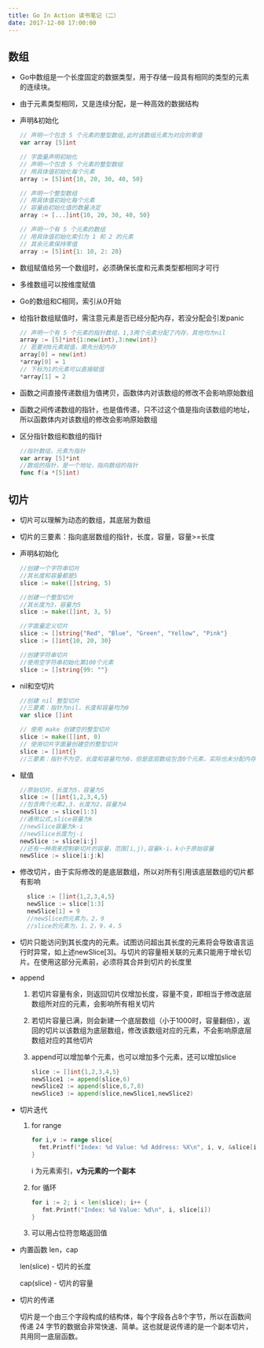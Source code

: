 ```yaml
---
title: Go In Action 读书笔记（二）
date: 2017-12-08 17:00:00
---
```


## 数组

- Go中数组是一个长度固定的数据类型，用于存储一段具有相同的类型的元素的连续块。
- 由于元素类型相同，又是连续分配，是一种高效的数据结构
- 声明&初始化
  ```go
  // 声明一个包含 5 个元素的整型数组,此时该数组元素为对应的零值
  var array [5]int
  ```
  ```go
  // 字面量声明初始化
  // 声明一个包含 5 个元素的整型数组
  // 用具体值初始化每个元素
  array := [5]int{10, 20, 30, 40, 50}
  ```

  ```go
  // 声明一个整型数组
  // 用具体值初始化每个元素
  // 容量由初始化值的数量决定
  array := [...]int{10, 20, 30, 40, 50}
  ```

  ```go
  // 声明一个有 5 个元素的数组
  // 用具体值初始化索引为 1 和 2 的元素
  // 其余元素保持零值
  array := [5]int{1: 10, 2: 20}
  ```

- 数组赋值给另一个数组时，必须确保长度和元素类型都相同才可行

- 多维数组可以按维度赋值

- Go的数组和C相同，索引从0开始

- 给指针数组赋值时，需注意元素是否已经分配内存，若没分配会引发panic

  ```go
  // 声明一个有 5 个元素的指针数组，1,3两个元素分配了内存，其他均为nil
  array := [5]*int{1:new(int),3:new(int)}
  // 若要对0元素赋值，需先分配内存
  array[0] = new(int)
  *array[0] = 1
  // 下标为1的元素可以直接赋值
  *array[1] = 2
  ```
- 函数之间直接传递数组为值拷贝，函数体内对该数组的修改不会影响原始数组
- 函数之间传递数组的指针，也是值传递，只不过这个值是指向该数组的地址，所以函数体内对该数组的修改会影响原始数组
- 区分指针数组和数组的指针
  ```go
  //指针数组，元素为指针
  var array [5]*int
  //数组的指针，是一个地址，指向数组的指针
  func f(a *[5]int)
  ```
## 切片

- 切片可以理解为动态的数组，其底层为数组

- 切片的三要素：指向底层数组的指针，长度，容量，容量>=长度

- 声明&初始化

  ```go
  //创建一个字符串切片
  //其长度和容量都是5
  slice := make([]string, 5)
  ```

  ```go
  //创建一个整型切片
  //其长度为3，容量为5   
  slice := make([]int, 3, 5)
  ```

  ```go
  //字面量定义切片
  slice := []string{"Red", "Blue", "Green", "Yellow", "Pink"}
  slice := []int{10, 20, 30}
  ```

  ```go
  //创建字符串切片
  //使用空字符串初始化第100个元素
  slice := []string{99: ""}
  ```

- nil和空切片

  ```go
  //创建 nil 整型切片
  //三要素：指针为nil，长度和容量均为0
  var slice []int
  ```

  ```go
  // 使用 make 创建空的整型切片
  slice := make([]int, 0)
  // 使用切片字面量创建空的整型切片 
  slice := []int{}
  //三要素：指针不为空，长度和容量均为0，但是底层数组包含0个元素，实际也未分配内存
  ```

- 赋值

  ```go
  //原始切片，长度为5，容量为5
  slice := []int{1,2,3,4,5}
  //包含两个元素2,3，长度为2，容量为4
  newSlice := slice[1:3]
  //通用公式,slice容量为k
  //newSlice容量为k-i
  //newSlice长度为j-i
  newSlice := slice[i:j]
  //还有一种用来控制新切片的容量，范围[i,j),容量k-i，k小于原始容量
  newSlice := slice[i:j:k]
  ```

- 修改切片，由于实际修改的是底层数组，所以对所有引用该底层数组的切片都有影响

  ```go
    slice := []int{1,2,3,4,5}
    newSlice := slice[1:3]
    newSlice[1] = 9
    //newSlice的元素为，2，9
    //slice的元素为，1，2，9，4，5
  ```

- 切片只能访问到其长度内的元素。试图访问超出其长度的元素将会导致语言运行时异常，如上述newSlice[3]。与切片的容量相关联的元素只能用于增长切片。在使用这部分元素前，必须将其合并到切片的长度里

- append

  1. 若切片容量有余，则返回切片仅增加长度，容量不变，即相当于修改底层数组所对应的元素，会影响所有相关切片

  2. 若切片容量已满，则会新建一个底层数组（小于1000时，容量翻倍），返回的切片以该数组为底层数组，修改该数组对应的元素，不会影响原底层数组对应的其他切片

  3. append可以增加单个元素，也可以增加多个元素，还可以增加slice

     ```go
     slice := []int{1,2,3,4,5}
     newSlice1 := append(slice,6)
     newSlice2 := append(slice,6,7,8)
     newSlice3 := append(slice,newSlice1,newSlice2)
     ```

- 切片迭代

  1. for range

     ```go
     for i,v := range slice{
       fmt.Printf("Index: %d Value: %d Address: %X\n", i, v, &slice[i])
     }
     ```

     i 为元素索引，**v为元素的一个副本**

  2. for 循环

     ```go
     for i := 2; i < len(slice); i++ {
     	fmt.Printf("Index: %d Value: %d\n", i, slice[i])
     }
     ```

  3. 可以用占位符忽略返回值

- 内置函数 len，cap

  len(slice) - 切片的长度

  cap(slice) - 切片的容量

- 切片的传递

  切片是一个由三个字段构成的结构体，每个字段各占8个字节，所以在函数间传递 24 字节的数据会非常快速、简单。这也就是说传递的是一个副本切片，共用同一底层函数。